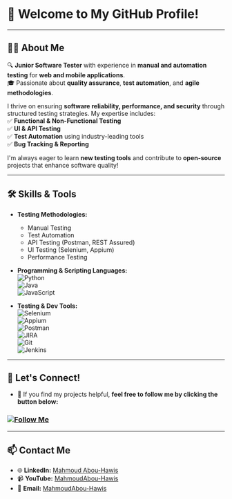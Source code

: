 # 👋 Welcome to My GitHub Profile!  

---

## 👨‍💻 About Me  

🔍 **Junior Software Tester** with experience in **manual and automation testing** for **web and mobile applications**.  
🎓 Passionate about **quality assurance**, **test automation**, and **agile methodologies**.  

I thrive on ensuring **software reliability, performance, and security** through structured testing strategies. My expertise includes:  
✅ **Functional & Non-Functional Testing**  
✅ **UI & API Testing**  
✅ **Test Automation** using industry-leading tools  
✅ **Bug Tracking & Reporting**  

I'm always eager to learn **new testing tools** and contribute to **open-source** projects that enhance software quality!  

---

## 🛠️ Skills & Tools  

- **Testing Methodologies:**  
  - Manual Testing  
  - Test Automation  
  - API Testing (Postman, REST Assured)  
  - UI Testing (Selenium, Appium)  
  - Performance Testing  

- **Programming & Scripting Languages:**  
  ![Python](https://img.shields.io/badge/-Python-3776AB?style=flat&logo=python&logoColor=white)  
  ![Java](https://img.shields.io/badge/-Java-007396?style=flat&logo=java&logoColor=white)  
  ![JavaScript](https://img.shields.io/badge/-JavaScript-F7DF1E?style=flat&logo=javascript&logoColor=black)  

- **Testing & Dev Tools:**  
  ![Selenium](https://img.shields.io/badge/-Selenium-43B02A?style=flat&logo=selenium&logoColor=white)  
  ![Appium](https://img.shields.io/badge/-Appium-9B4F96?style=flat&logo=appium&logoColor=white)  
  ![Postman](https://img.shields.io/badge/-Postman-FF6C37?style=flat&logo=postman&logoColor=white)  
  ![JIRA](https://img.shields.io/badge/-JIRA-0052CC?style=flat&logo=jira&logoColor=white)  
  ![Git](https://img.shields.io/badge/-Git-F05032?style=flat&logo=git&logoColor=white)  
  ![Jenkins](https://img.shields.io/badge/-Jenkins-D24939?style=flat&logo=jenkins&logoColor=white)  

---

## 🤝 Let's Connect!  

- 👀 If you find my projects helpful, **feel free to follow me by clicking the button below:**  

### [![Follow Me](https://img.shields.io/badge/Follow%20Me-Follow-blue?style=for-the-badge&logo=github)](https://github.com/MahmoudAbou-Hawis)  

---

## 📫 Contact Me  

- 🌐 **LinkedIn:** [Mahmoud Abou-Hawis](https://www.linkedin.com/in/abou-hawis)  
- 📹 **YouTube:** [MahmoudAbou-Hawis](https://www.youtube.com/@MahmoudAbou-Hawis)  
- 📧 **Email:** [MahmoudAbou-Hawis](mailto:mahmoud.abohawis10@gmail.com)  


